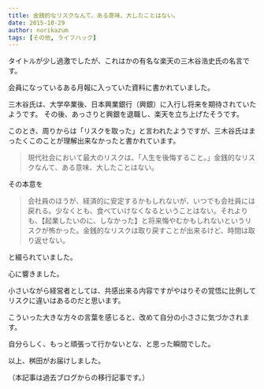 ```yaml
---
title: 金銭的なリスクなんて、ある意味、大したことはない。
date: 2015-10-29
author: norikazum
tags: [その他, ライフハック]
---
```


タイトルが少し過激でしたが、これはかの有名な楽天の三木谷浩史氏の名言です。

会員になっているある月報に入っていた資料に書かれていました。
 
三木谷氏は、大学卒業後、日本興業銀行（興銀）に入行し将来を期待されていたようです。
その後、あっさりと興銀を退職し、楽天を立ち上げたそうです。
 
このとき、周りからは「リスクを取った」と言われたようですが、三木谷氏はまったくこのことが理解出来なかったと書かれています。
 
> 現代社会において最大のリスクは、「人生を後悔すること。」金銭的なリスクなんて、ある意味、大したことはない。
 
その本意を

> 会社員のほうが、経済的に安定するかもしれないが、いつでも会社員には戻れる。少なくとも、食べていけなくなるということはない。それよりも、【起業したいのに、しなかった】と将来悔やむかもしれないというリスクが怖かった。金銭的なリスクは取り戻すことが出来るけど、時間は取り返せない。

と綴られていました。

心に響きました。
 
小さいながら経営者としては、共感出来る内容ですがやはりその覚悟に比例してリスクに違いはあるのだと思います。
 
こういった大きな方々の言葉を感じると、改めて自分の小ささに気づかされます。
 
自分らしく、もっと頑張って行かないとな、と思った瞬間でした。
 
以上、桝田がお届けしました。

（本記事は過去ブログからの移行記事です。）